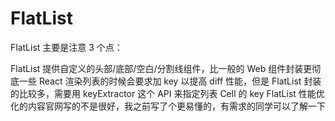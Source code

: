# FlatList
FlatList 主要是注意 3 个点：

FlatList 提供自定义的头部/底部/空白/分割线组件，比一般的 Web 组件封装更彻底一些
React 渲染列表的时候会要求加 key 以提高 diff 性能，但是 FlatList 封装的比较多，需要用 keyExtractor 这个 API 来指定列表 Cell 的 key
FlatList 性能优化的内容官网写的不是很好，我之前写了个更易懂的，有需求的同学可以了解一下

